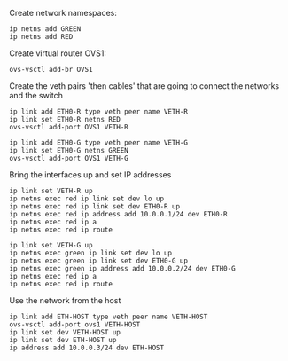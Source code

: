 
Create network namespaces:

```
ip netns add GREEN
ip netns add RED
```

Create virtual router OVS1:

```
ovs-vsctl add-br OVS1
```

Create the veth pairs 'then cables' that are going to connect the networks and the switch

```
ip link add ETH0-R type veth peer name VETH-R
ip link set ETH0-R netns RED
ovs-vsctl add-port OVS1 VETH-R

ip link add ETH0-G type veth peer name VETH-G
ip link set ETH0-G netns GREEN
ovs-vsctl add-port OVS1 VETH-G

```

Bring the interfaces up and set IP addresses
```
ip link set VETH-R up
ip netns exec red ip link set dev lo up
ip netns exec red ip link set dev ETH0-R up
ip netns exec red ip address add 10.0.0.1/24 dev ETH0-R
ip netns exec red ip a
ip netns exec red ip route

ip link set VETH-G up
ip netns exec green ip link set dev lo up
ip netns exec green ip link set dev ETH0-G up
ip netns exec green ip address add 10.0.0.2/24 dev ETH0-G
ip netns exec red ip a
ip netns exec red ip route

```


Use the network from the host
```
ip link add ETH-HOST type veth peer name VETH-HOST
ovs-vsctl add-port ovs1 VETH-HOST
ip link set dev VETH-HOST up
ip link set dev ETH-HOST up
ip address add 10.0.0.3/24 dev ETH-HOST

```



